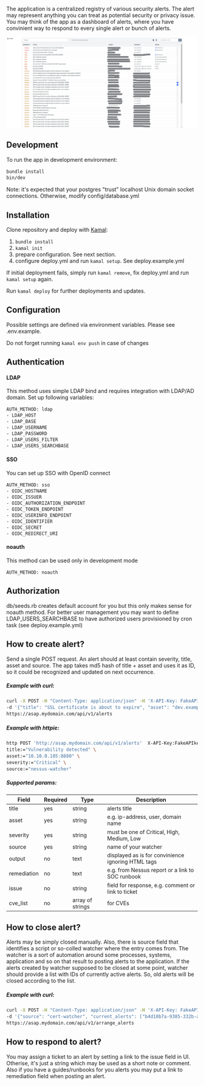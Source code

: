 The application is a centralized registry of various security alerts. The alert may represent anything you can treat as potential security or privacy issue. You may think of the app as a dashboard of alerts, where you have convinient way to respond to every single alert or bunch of alerts.

![Cat](asap-ui.example.png)

## Development

To run the app in development environment:
```bash
bundle install
bin/dev
```

Note: it's expected that your postgres "trust" localhost Unix domain socket connections. Otherwise, modify config/database.yml

## Installation

Clone repository and deploy with [Kamal](https://kamal-deploy.org/):

1. `bundle install`
3. `kamal init`
4. prepare configuration. See next section.
4. configure deploy.yml and run `kamal setup`. See deploy.example.yml

If initial deployment fails, simply run `kamal remove`, fix deploy.yml and run `kamal setup` again.

Run `kamal deploy` for further deployments and updates.

## Configuration

Possible settings are defined via environment variables. Please see .env.example.

Do not forget running `kamal env push` in case of changes

## Authentication

#### LDAP
This method uses simple LDAP bind and requires integration with LDAP/AD domain. Set up following variables:

    AUTH_METHOD: ldap
    - LDAP_HOST
    - LDAP_BASE
    - LDAP_USERNAME
    - LDAP_PASSWORD
    - LDAP_USERS_FILTER
    - LDAP_USERS_SEARCHBASE

#### SSO
You can set up SSO with OpenID connect

    AUTH_METHOD: sso
    - OIDC_HOSTNAME
    - OIDC_ISSUER
    - OIDC_AUTHORIZATION_ENDPOINT
    - OIDC_TOKEN_ENDPOINT
    - OIDC_USERINFO_ENDPOINT
    - OIDC_IDENTIFIER
    - OIDC_SECRET
    - OIDC_REDIRECT_URI

#### noauth
This method can be used only in development mode

    AUTH_METHOD: noauth

## Authorization

db/seeds.rb creates default account for you but this only makes sense for noauth method. For better user management you may want to define LDAP_USERS_SEARCHBASE to have authorized users provisioned by cron task (see deploy.example.yml)

## How to create alert?

Send a single POST request. An alert should at least contain severity, title, asset and source. The app takes md5 hash of title + asset and uses it as ID, so it could be recognized and updated on next occurrence.

##### Example with curl:
```bash
curl -X POST -H "Content-Type: application/json" -H 'X-API-Key: FakeAPIkey'  \
-d '{"title": "SSL certificate is about to expire", "asset": "dev.example.com", "severity": "High", "source": "cert-watcher"}' \
https://asap.mydomain.com/api/v1/alerts
```
##### Example with httpie:
```bash
http POST 'http://asap.mydomain.com/api/v1/alerts'  X-API-Key:FakeAPIkey \
title:="Vulnerability detected" \
asset:="10.10.0.105:8880" \
severity:="Critical" \
source:="nessus-watcher"
```
##### Supported params:
| Field | Required | Type | Description |
|-----------------|-----------------|-----------------|-----------------|
| title    | yes | string  | alerts title    |
| asset    | yes | string  | e.g. ip-address, user, domain name    |
| severity | yes | string  | must be one of Critical, High, Medium, Low    |
| source   | yes | string  | name of your watcher    |
| output   | no  | text  | displayed as is for convinience ignoring HTML tags |
| remediation | no | text  | e.g. from Nessus report or a link to SOC runbook |
| issue | no | string | field for response, e.g. comment or link to ticket |
| cve_list | no | array of strings | for CVEs |

## How to close alert?
Alerts may be simply closed manually. Also, there is source field that identifies a script or so-colled watcher where the entry comes from. The watcher is a sort of automation around some processes, systems, application and so on that result to posting alerts to the application. If the alerts created by watcher supposed to be closed at some point, watcher should provide a list with IDs of currently active alerts. So, old alerts will be closed according to the list.

##### Example with curl:
```bash
curl -X POST -H "Content-Type: application/json" -H 'X-API-Key: FakeAPIkey'  \
-d '{"source": "cert-watcher", "current_alerts": ["b4d10b7a-9385-332b-a2eb-55c6bf5f82a3", "94e62d48-f57b-3c26-bb61-84d74ebe3793"]' \
https://asap.mydomain.com/api/v1/arrange_alerts
```

## How to respond to alert?
You may assign a ticket to an alert by setting a link to the issue field in UI. Otherise, it's just a string which may be used as a short note or comment. Also if you have a guides/runbooks for you alerts you may put a link to remediation field when posting an alert.
